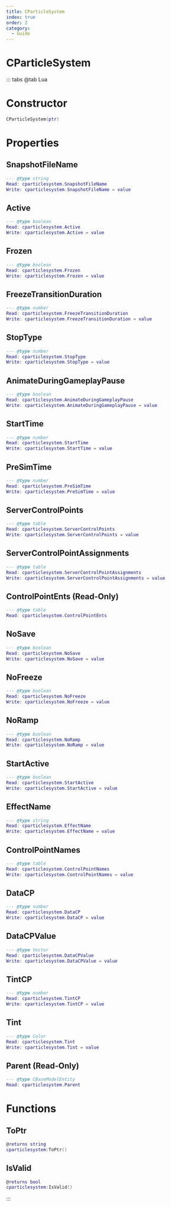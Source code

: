 ```yaml
---
title: CParticleSystem
index: true
order: 2
category:
  - Guide
---
```


# CParticleSystem

::: tabs
@tab Lua
# Constructor
```lua
CParticleSystem(ptr)
```
# Properties
## SnapshotFileName 
```lua
--- @type string
Read: cparticlesystem.SnapshotFileName
Write: cparticlesystem.SnapshotFileName = value
```
## Active 
```lua
--- @type boolean
Read: cparticlesystem.Active
Write: cparticlesystem.Active = value
```
## Frozen 
```lua
--- @type boolean
Read: cparticlesystem.Frozen
Write: cparticlesystem.Frozen = value
```
## FreezeTransitionDuration 
```lua
--- @type number
Read: cparticlesystem.FreezeTransitionDuration
Write: cparticlesystem.FreezeTransitionDuration = value
```
## StopType 
```lua
--- @type number
Read: cparticlesystem.StopType
Write: cparticlesystem.StopType = value
```
## AnimateDuringGameplayPause 
```lua
--- @type boolean
Read: cparticlesystem.AnimateDuringGameplayPause
Write: cparticlesystem.AnimateDuringGameplayPause = value
```
## StartTime 
```lua
--- @type number
Read: cparticlesystem.StartTime
Write: cparticlesystem.StartTime = value
```
## PreSimTime 
```lua
--- @type number
Read: cparticlesystem.PreSimTime
Write: cparticlesystem.PreSimTime = value
```
## ServerControlPoints 
```lua
--- @type table
Read: cparticlesystem.ServerControlPoints
Write: cparticlesystem.ServerControlPoints = value
```
## ServerControlPointAssignments 
```lua
--- @type table
Read: cparticlesystem.ServerControlPointAssignments
Write: cparticlesystem.ServerControlPointAssignments = value
```
## ControlPointEnts (Read-Only)
```lua
--- @type table
Read: cparticlesystem.ControlPointEnts
```
## NoSave 
```lua
--- @type boolean
Read: cparticlesystem.NoSave
Write: cparticlesystem.NoSave = value
```
## NoFreeze 
```lua
--- @type boolean
Read: cparticlesystem.NoFreeze
Write: cparticlesystem.NoFreeze = value
```
## NoRamp 
```lua
--- @type boolean
Read: cparticlesystem.NoRamp
Write: cparticlesystem.NoRamp = value
```
## StartActive 
```lua
--- @type boolean
Read: cparticlesystem.StartActive
Write: cparticlesystem.StartActive = value
```
## EffectName 
```lua
--- @type string
Read: cparticlesystem.EffectName
Write: cparticlesystem.EffectName = value
```
## ControlPointNames 
```lua
--- @type table
Read: cparticlesystem.ControlPointNames
Write: cparticlesystem.ControlPointNames = value
```
## DataCP 
```lua
--- @type number
Read: cparticlesystem.DataCP
Write: cparticlesystem.DataCP = value
```
## DataCPValue 
```lua
--- @type Vector
Read: cparticlesystem.DataCPValue
Write: cparticlesystem.DataCPValue = value
```
## TintCP 
```lua
--- @type number
Read: cparticlesystem.TintCP
Write: cparticlesystem.TintCP = value
```
## Tint 
```lua
--- @type Color
Read: cparticlesystem.Tint
Write: cparticlesystem.Tint = value
```
## Parent (Read-Only)
```lua
--- @type CBaseModelEntity
Read: cparticlesystem.Parent
```
# Functions
## ToPtr
```lua
@returns string
cparticlesystem:ToPtr()
```
## IsValid
```lua
@returns bool
cparticlesystem:IsValid()
```

:::